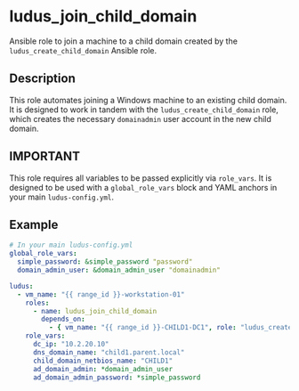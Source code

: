 # ludus_join_child_domain

Ansible role to join a machine to a child domain created by the `ludus_create_child_domain` Ansible role.

## Description
This role automates joining a Windows machine to an existing child domain. It is designed to work in tandem with the `ludus_create_child_domain` role, which creates the necessary `domainadmin` user account in the new child domain.

## IMPORTANT
This role requires all variables to be passed explicitly via `role_vars`. It is designed to be used with a `global_role_vars` block and YAML anchors in your main `ludus-config.yml`.

## Example

```yaml
# In your main ludus-config.yml
global_role_vars:
  simple_password: &simple_password "password"
  domain_admin_user: &domain_admin_user "domainadmin"

ludus:
  - vm_name: "{{ range_id }}-workstation-01"
    roles:
      - name: ludus_join_child_domain
        depends_on:
          - { vm_name: "{{ range_id }}-CHILD1-DC1", role: "ludus_create_child_domain" }
    role_vars:
      dc_ip: "10.2.20.10"
      dns_domain_name: "child1.parent.local"
      child_domain_netbios_name: "CHILD1"
      ad_domain_admin: *domain_admin_user
      ad_domain_admin_password: *simple_password
```
